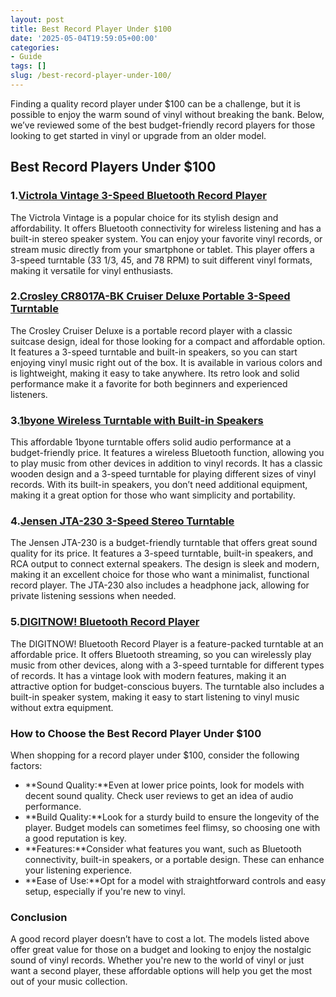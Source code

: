```yaml
---
layout: post
title: Best Record Player Under $100
date: '2025-05-04T19:59:05+00:00'
categories:
- Guide
tags: []
slug: /best-record-player-under-100/
---
```


Finding a quality record player under $100 can be a challenge, but it is possible to enjoy the warm sound of vinyl without breaking the bank. Below, we’ve reviewed some of the best budget-friendly record players for those looking to get started in vinyl or upgrade from an older model.
## Best Record Players Under $100
### 1.[Victrola Vintage 3-Speed Bluetooth Record Player](https://www.amazon.com/dp/B08FM14M8V?tag=p-policy-20)
The Victrola Vintage is a popular choice for its stylish design and affordability. It offers Bluetooth connectivity for wireless listening and has a built-in stereo speaker system. You can enjoy your favorite vinyl records, or stream music directly from your smartphone or tablet.
This player offers a 3-speed turntable (33 1/3, 45, and 78 RPM) to suit different vinyl formats, making it versatile for vinyl enthusiasts.
### 2.[Crosley CR8017A-BK Cruiser Deluxe Portable 3-Speed Turntable](https://www.amazon.com/dp/B086Y4N1F7?tag=p-policy-20)
The Crosley Cruiser Deluxe is a portable record player with a classic suitcase design, ideal for those looking for a compact and affordable option. It features a 3-speed turntable and built-in speakers, so you can start enjoying vinyl music right out of the box.
It is available in various colors and is lightweight, making it easy to take anywhere. Its retro look and solid performance make it a favorite for both beginners and experienced listeners.
### 3.[1byone Wireless Turntable with Built-in Speakers](https://www.amazon.com/dp/B07V25MX3T?tag=p-policy-20)
This affordable 1byone turntable offers solid audio performance at a budget-friendly price. It features a wireless Bluetooth function, allowing you to play music from other devices in addition to vinyl records. It has a classic wooden design and a 3-speed turntable for playing different sizes of vinyl records.
With its built-in speakers, you don’t need additional equipment, making it a great option for those who want simplicity and portability.
### 4.[Jensen JTA-230 3-Speed Stereo Turntable](https://www.amazon.com/dp/B01G1M8RU6?tag=p-policy-20)
The Jensen JTA-230 is a budget-friendly turntable that offers great sound quality for its price. It features a 3-speed turntable, built-in speakers, and RCA output to connect external speakers. The design is sleek and modern, making it an excellent choice for those who want a minimalist, functional record player.
The JTA-230 also includes a headphone jack, allowing for private listening sessions when needed.
### 5.[DIGITNOW! Bluetooth Record Player](https://www.amazon.com/dp/B08H4H7XJ2?tag=p-policy-20)
The DIGITNOW! Bluetooth Record Player is a feature-packed turntable at an affordable price. It offers Bluetooth streaming, so you can wirelessly play music from other devices, along with a 3-speed turntable for different types of records. It has a vintage look with modern features, making it an attractive option for budget-conscious buyers.
The turntable also includes a built-in speaker system, making it easy to start listening to vinyl music without extra equipment.
### How to Choose the Best Record Player Under $100
When shopping for a record player under $100, consider the following factors:
- **Sound Quality:**Even at lower price points, look for models with decent sound quality. Check user reviews to get an idea of audio performance.
- **Build Quality:**Look for a sturdy build to ensure the longevity of the player. Budget models can sometimes feel flimsy, so choosing one with a good reputation is key.
- **Features:**Consider what features you want, such as Bluetooth connectivity, built-in speakers, or a portable design. These can enhance your listening experience.
- **Ease of Use:**Opt for a model with straightforward controls and easy setup, especially if you're new to vinyl.
### Conclusion
A good record player doesn’t have to cost a lot. The models listed above offer great value for those on a budget and looking to enjoy the nostalgic sound of vinyl records. Whether you're new to the world of vinyl or just want a second player, these affordable options will help you get the most out of your music collection.
